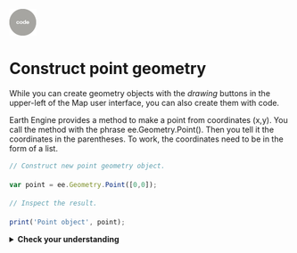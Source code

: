 ![code](../../images/code.png)    

# Construct point geometry    

While you can create geometry objects with the _drawing_ buttons in the upper-left of the Map user interface, you can also create them with code.   

Earth Engine provides a method to make a point from coordinates (x,y). You call the method with the phrase ee.Geometry.Point(). Then you tell it the coordinates in the parentheses. To work, the coordinates need to be in the form of a list.  



```js
// Construct new point geometry object.  

var point = ee.Geometry.Point([0,0]);

// Inspect the result.

print('Point object', point);
```

<details>
<summary><b>Check your understanding</b></summary>
<br>
<li>Which number represents the Prime Meridian</li>  
<br>  
<li>Which number represents the Equator?
</details>  

